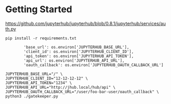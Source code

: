 # Getting Started

https://github.com/jupyterhub/jupyterhub/blob/0.8.1/jupyterhub/services/auth.py

```
pip install -r requirements.txt

        'base_url': os.environ['JUPYTERHUB_BASE_URL'],
        'client_id': os.environ['JUPYTERHUB_CLIENT_ID'],
        'api_token': os.environ['JUPYTERHUB_API_TOKEN'],
        'api_url': os.environ['JUPYTERHUB_API_URL'],
        'oauth_callback': os.environ['JUPYTERHUB_OAUTH_CALLBACK_URL']

JUPYTERHUB_BASE_URL="/" \
JUPYTERHUB_CLIENT_ID="12-12-12-12" \
JUPYTERHUB_API_TOKEN="1234" \
JUPYTERHUB_API_URL="http://jhub.local/hub/api" \
JUPYTERHUB_OAUTH_CALLBACK_URL="/user/foo-bar-user/oauth_callback" \
python3 ./gatekeeper.py
```